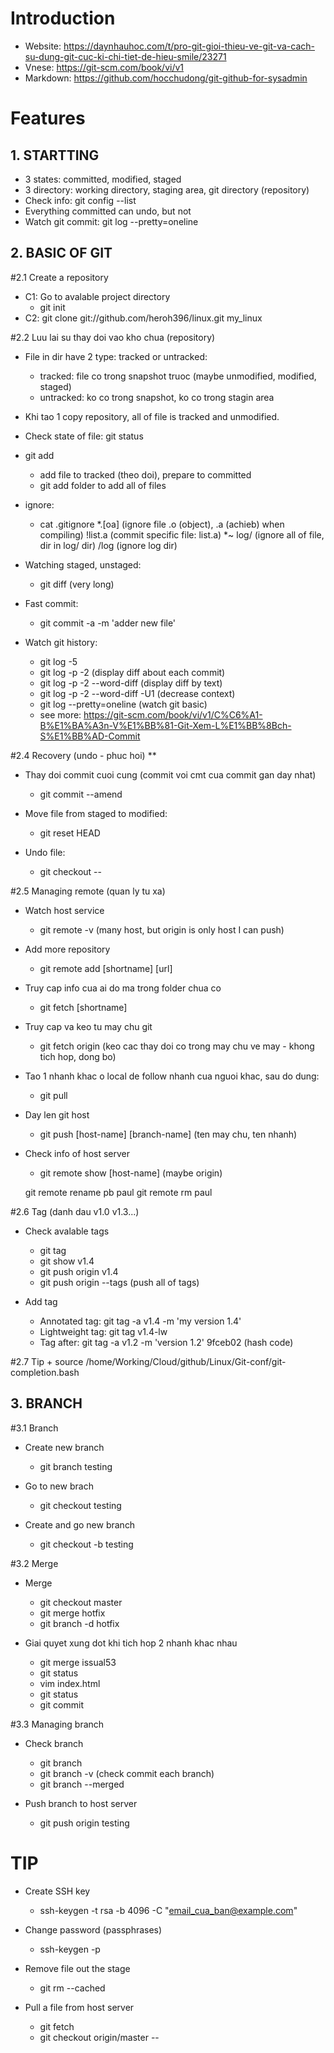 <!---
/*******************************************************************************
// Project name   :
// File name      : Git_getting_started.md
// Created date   : Wednesday 06/28/17
// Author         : Huy Hung Ho
// Last modified  : Wednesday 06/28/17
// Desc           :
*******************************************************************************/
-->
Introduction
============
- Website:  https://daynhauhoc.com/t/pro-git-gioi-thieu-ve-git-va-cach-su-dung-git-cuc-ki-chi-tiet-de-hieu-smile/23271
- Vnese:      https://git-scm.com/book/vi/v1
- Markdown: https://github.com/hocchudong/git-github-for-sysadmin


Features
========

## 1. STARTTING

- 3 states: committed, modified, staged
- 3 directory: working directory, staging area, git directory (repository)
- Check info: git config --list
- Everything committed can undo, but not
- Watch git commit:  git log --pretty=oneline

## 2. BASIC OF GIT

#2.1 Create a repository
- C1:
    Go to avalable project directory
    + git init
- C2:
    git clone git://github.com/heroh396/linux.git my_linux

#2.2 Luu lai su thay doi vao kho chua (repository)
- File in dir have 2 type: tracked or untracked:
    + tracked: file co trong snapshot truoc (maybe unmodified, modified, staged)
    + untracked: ko co trong snapshot, ko co trong stagin area

- Khi tao 1 copy repository, all of file is tracked and unmodified.

- Check state of file: git status

- git add
    + add file to tracked (theo doi), prepare to committed
    + git add folder to add all of files

- ignore:
    + cat .gitignore
        *.[oa]          (ignore file .o (object), .a (achieb) when compiling)
        !list.a         (commit specific file: list.a)
        *~
        log/            (ignore all of file, dir in log/ dir)
        /log            (ignore log dir)

- Watching staged, unstaged:
    + git diff          (very long)

- Fast commit:
    + git commit -a -m 'adder new file'

- Watch git history:
    + git log -5
    + git log -p -2                 (display diff about each commit)
    + git log -p -2 --word-diff     (display diff by text)
    + git log -p -2 --word-diff -U1 (decrease context)
    + git log --pretty=oneline      (watch git basic)
    + see more: https://git-scm.com/book/vi/v1/C%C6%A1-B%E1%BA%A3n-V%E1%BB%81-Git-Xem-L%E1%BB%8Bch-S%E1%BB%AD-Commit

#2.4 Recovery (undo - phuc hoi) **
- Thay doi commit cuoi cung (commit voi cmt cua commit gan day nhat)
    + git commit --amend

- Move file from staged to modified:
    + git reset HEAD <file>

- Undo file: <dangerous>
    + git checkout -- <file>

#2.5 Managing remote (quan ly tu xa)
- Watch host service
    + git remote -v     (many host, but origin is only host I can push)

- Add more repository
    + git remote add [shortname] [url]

- Truy cap info cua ai do ma trong folder chua co
    + git fetch [shortname]

- Truy cap va keo tu may chu git
    + git fetch origin      (keo cac thay doi co trong may chu ve may - khong
      tich hop, dong bo)

- Tao 1 nhanh khac o local de follow nhanh cua nguoi khac, sau do dung:
    + git pull

- Day len git host
    + git push [host-name] [branch-name] (ten may chu, ten nhanh)

- Check info of host server
    + git remote show [host-name]       (maybe origin)

    git remote rename pb paul
    git remote rm paul


#2.6 Tag (danh dau v1.0 v1.3...)
- Check avalable tags
    + git tag
    + git show v1.4
    + git push origin v1.4
    + git push origin --tags (push all of tags)

- Add tag
    + Annotated tag:    git tag -a v1.4 -m 'my version 1.4'
    + Lightweight tag:  git tag v1.4-lw
    + Tag after:        git tag -a v1.2 -m 'version 1.2' 9fceb02    (hash code)

#2.7 Tip
    + source /home/Working/Cloud/github/Linux/Git-conf/git-completion.bash


## 3. BRANCH

#3.1 Branch
- Create new branch
    + git branch testing

- Go to new brach
    + git checkout testing

- Create and go new branch
    + git checkout -b testing

#3.2 Merge
- Merge
    + git checkout master
    + git merge hotfix
    + git branch -d hotfix

- Giai quyet xung dot khi tich hop 2 nhanh khac nhau
    + git merge issual53    <error>
    + git status            <unmerged index.html>
    + vim index.html
    + git status            <check oke>
    + git commit

#3.3 Managing branch
- Check branch
    + git branch
    + git branch -v     (check commit each branch)
    + git branch --merged

- Push branch to host server
    + git push origin testing





TIP
===
- Create SSH key
    + ssh-keygen -t rsa -b 4096 -C "email_cua_ban@example.com"

- Change password (passphrases)
    + ssh-keygen -p

- Remove file out the stage
    + git rm --cached <file>

- Pull a file from host server
    + git fetch
    + git checkout origin/master -- <file>

